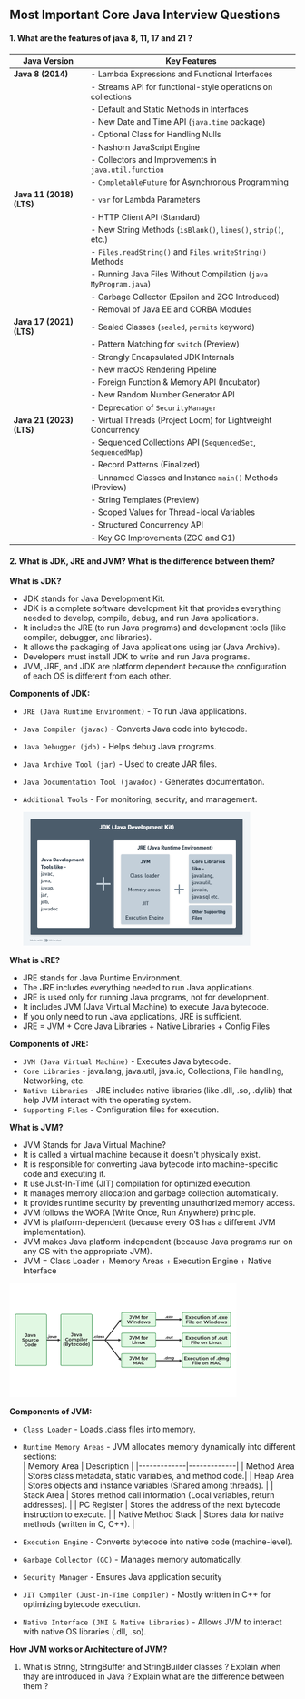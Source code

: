 ## Most Important Core Java Interview Questions

#### **1. What are the features of java 8, 11, 17 and 21 ?**

| Java Version | Key Features |
|-------------|-------------|
| **Java 8 (2014)** | - Lambda Expressions and Functional Interfaces  |
|             | - Streams API for functional-style operations on collections |
|             | - Default and Static Methods in Interfaces |
|             | - New Date and Time API (`java.time` package) |
|             | - Optional Class for Handling Nulls |
|             | - Nashorn JavaScript Engine |
|             | - Collectors and Improvements in `java.util.function` |
|             | - `CompletableFuture` for Asynchronous Programming |
| **Java 11 (2018) (LTS)** | - `var` for Lambda Parameters |
|             | - HTTP Client API (Standard) |
|             | - New String Methods (`isBlank()`, `lines()`, `strip()`, etc.) |
|             | - `Files.readString()` and `Files.writeString()` Methods |
|             | - Running Java Files Without Compilation (`java MyProgram.java`) |
|             | - Garbage Collector (Epsilon and ZGC Introduced) |
|             | - Removal of Java EE and CORBA Modules |
| **Java 17 (2021) (LTS)** | - Sealed Classes (`sealed`, `permits` keyword) |
|             | - Pattern Matching for `switch` (Preview) |
|             | - Strongly Encapsulated JDK Internals |
|             | - New macOS Rendering Pipeline |
|             | - Foreign Function & Memory API (Incubator) |
|             | - New Random Number Generator API |
|             | - Deprecation of `SecurityManager` |
| **Java 21 (2023) (LTS)** | - Virtual Threads (Project Loom) for Lightweight Concurrency |
|             | - Sequenced Collections API (`SequencedSet`, `SequencedMap`) |
|             | - Record Patterns (Finalized) |
|             | - Unnamed Classes and Instance `main()` Methods (Preview) |
|             | - String Templates (Preview) |
|             | - Scoped Values for Thread-local Variables |
|             | - Structured Concurrency API |
|             | - Key GC Improvements (ZGC and G1) |


#### **2. What is JDK, JRE and JVM? What is the difference between them?**

**What is JDK?**
- JDK stands for Java Development Kit. 
- JDK is a complete software development kit that provides everything needed to develop, compile, debug, and run Java applications.
- It includes the JRE (to run Java programs) and development tools (like compiler, debugger, and libraries).
- It allows the packaging of Java applications using jar (Java Archive).
- Developers must install JDK to write and run Java programs.
- JVM, JRE, and JDK are platform dependent because the configuration of each OS is different from each other. 

**Components of JDK:**
- `JRE (Java Runtime Environment)` - To run Java applications.
- `Java Compiler (javac)` - Converts Java code into bytecode.
- `Java Debugger (jdb)` - Helps debug Java programs.
- `Java Archive Tool (jar)` - Used to create JAR files.
- `Java Documentation Tool (javadoc)` - Generates documentation.
- `Additional Tools` - For monitoring, security, and management.

    <img src = "./images/JDK.png" alt = "./images/JDK.png" width = "400px">  <br>   


**What is JRE?**
- JRE stands for Java Runtime Environment.
- The JRE includes everything needed to run Java applications.
- JRE is used only for running Java programs, not for development.
- It includes JVM (Java Virtual Machine) to execute Java bytecode.
- If you only need to run Java applications, JRE is sufficient.
- JRE = JVM + Core Java Libraries + Native Libraries + Config Files

**Components of JRE:**
- `JVM (Java Virtual Machine)` - Executes Java bytecode.
- `Core Libraries` - java.lang, java.util, java.io, Collections, File handling, Networking, etc.
- `Native Libraries` - JRE includes native libraries (like .dll, .so, .dylib) that help JVM interact with the operating system.
- `Supporting Files` - Configuration files for execution.

**What is JVM?** 
- JVM Stands for Java Virtual Machine?
- It is called a virtual machine because it doesn't physically exist.
- It is responsible for converting Java bytecode into machine-specific code and executing it.
- It use Just-In-Time (JIT) compilation for optimized execution.
- It manages memory allocation and garbage collection automatically.
- It provides runtime security by preventing unauthorized memory access.
- JVM follows the WORA (Write Once, Run Anywhere) principle.
- JVM is platform-dependent (because every OS has a different JVM implementation).
- JVM makes Java platform-independent (because Java programs run on any OS with the appropriate JVM).
- JVM = Class Loader + Memory Areas + Execution Engine + Native Interface

 <img src = "./images/JVM.png" alt = "./images/JVM.png" width = "400px">  <br>   

**Components of JVM:**
- `Class Loader` - Loads .class files into memory.
- `Runtime Memory Areas` - JVM allocates memory dynamically into different sections:    
    | Memory Area | Description |
    |-------------|-------------|
    | Method Area |	Stores class metadata, static variables, and method code.|
    | Heap Area   |	Stores objects and instance variables (Shared among threads). |
    | Stack Area  |	Stores method call information (Local variables, return addresses). |
    | PC Register |	Stores the address of the next bytecode instruction to execute. |
    | Native Method Stack |	Stores data for native methods (written in C, C++). |

- `Execution Engine` - Converts bytecode into native code (machine-level).
- `Garbage Collector (GC)` - Manages memory automatically.
- `Security Manager` - Ensures Java application security
- `JIT Compiler (Just-In-Time Compiler)` - Mostly written in C++ for optimizing bytecode execution.
- `Native Interface (JNI & Native Libraries)` - Allows JVM to interact with native OS libraries (.dll, .so).    


**How JVM works or Architecture of JVM?**











1. What is String, StringBuffer and StringBuilder classes ? Explain when thay are introduced in Java ? Explain what are the difference between them ? 

